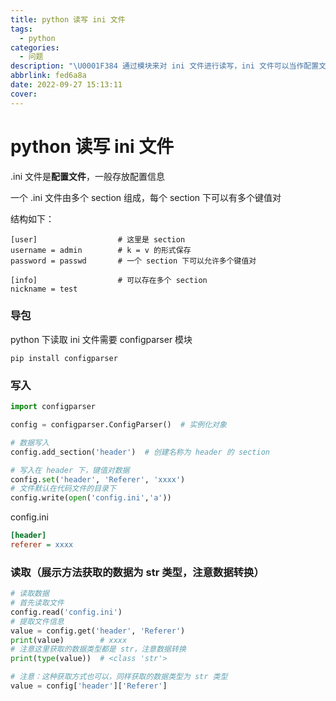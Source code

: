 ```yaml
---
title: python 读写 ini 文件
tags:
  - python
categories:
  - 问题
description: "\U0001F384 通过模块来对 ini 文件进行读写，ini 文件可以当作配置文件使用"
abbrlink: fed6a8a
date: 2022-09-27 15:13:11
cover:
---
```

# python 读写 ini 文件

.ini 文件是**配置文件**，一般存放配置信息

一个 .ini 文件由多个 section 组成，每个 section 下可以有多个键值对

结构如下：

```
[user] 					# 这里是 section
username = admin 		# k = v 的形式保存
password = passwd 		# 一个 section 下可以允许多个键值对

[info] 					# 可以存在多个 section
nickname = test
```

### 导包

python 下读取 ini 文件需要 configparser 模块

```shell
pip install configparser
```

### 写入

```python
import configparser

config = configparser.ConfigParser()  # 实例化对象

# 数据写入
config.add_section('header')  # 创建名称为 header 的 section

# 写入在 header 下，键值对数据
config.set('header', 'Referer', 'xxxx')
# 文件默认在代码文件的目录下
config.write(open('config.ini','a'))
```

config.ini

```ini
[header]
referer = xxxx
```

### 读取（展示方法获取的数据为 str 类型，注意数据转换）

```python
# 读取数据
# 首先读取文件
config.read('config.ini')
# 提取文件信息
value = config.get('header', 'Referer')
print(value)		# xxxx
# 注意这里获取的数据类型都是 str，注意数据转换
print(type(value))	# <class 'str'>

# 注意：这种获取方式也可以，同样获取的数据类型为 str 类型
value = config['header']['Referer']
```

